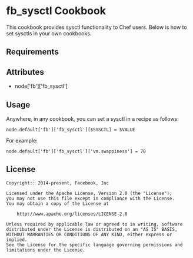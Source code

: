 fb_sysctl Cookbook
====================
This cookbook provides sysctl functionality to Chef users. Below is how to set
sysctls in your own cookbooks.

Requirements
------------

Attributes
----------
* node['fb']['fb_sysctl']

Usage
-----
Anywhere, in any cookbook, you can set a sysctl in a recipe as follows:

    node.default['fb']['fb_sysctl'][$SYSCTL] = $VALUE

For example:

    node.default['fb']['fb_sysctl']['vm.swappiness'] = 70

License
-------
```text
Copyright:: 2014-present, Facebook, Inc

Licensed under the Apache License, Version 2.0 (the "License");
you may not use this file except in compliance with the License.
You may obtain a copy of the License at

    http://www.apache.org/licenses/LICENSE-2.0

Unless required by applicable law or agreed to in writing, software
distributed under the License is distributed on an "AS IS" BASIS,
WITHOUT WARRANTIES OR CONDITIONS OF ANY KIND, either express or implied.
See the License for the specific language governing permissions and
limitations under the License.
```
